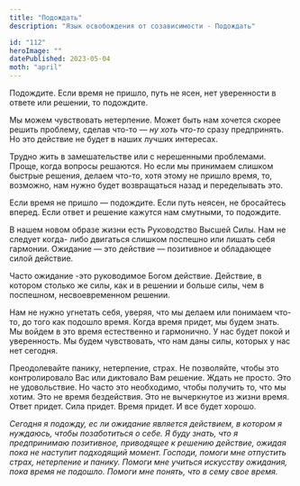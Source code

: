 ```yaml
---
title: "Подождать"
description: "Язык освобождения от созависимости - Подождать"

id: "112"
heroImage: ""
datePublished: 2023-05-04
moth: "april"
---
```


Подождите. Если время не пришло, путь не ясен, нет уверенности в ответе или
решении, то подождите.

Мы можем чувствовать нетерпение. Может быть нам хочется скорее решить
проблему, сделав что-то — _ну_ _хоть_ _что-то_ сразу предпринять. Но это
действие не будет в наших лучших интересах.

Трудно жить в замешательстве или с нерешенными проблемами. Проще, когда
вопросы решаются. Но если мы принимаем слишком быстрые решения, делаем что-то,
хотя этому не пришло время, то, возможно, нам нужно будет возвращаться назад и
переделывать это.

Если время не пришло — подождите. Если путь неясен, не бросайтесь вперед. Если
ответ и решение кажутся нам смутными, то подождите.

В нашем новом образе жизни есть Руководство Высшей Силы. Нам не следует когда-
либо двигаться слишком поспешно или лишать себя гармонии. Ожидание — это
действие — позитивное и обладающее силой действие.

Часто ожидание -это руководимое Богом действие. Действие, в котором столько же
силы, как и в решении и больше силы, чем в поспешном, несвоевременном решении.

Нам не нужно угнетать себя, уверяя, что мы делаем или понимаем что-то, до того
как подошло время. Когда время придет, мы будем знать. Мы войдем в это время
естественно и гармонично. У нас будет покой и уверенность. Мы будем
чувствовать, что нам даны силы, которых у нас нет сегодня.

Преодолевайте панику, нетерпение, страх. Не позволяйте, чтобы это
контролировало Вас или диктовало Вам решение. Ждать не просто. Это не
удовольствие. Но часто это необходимо, чтобы получить то, что мы хотим. Это не
время бездействия. Это не вычеркнутое из жизни время. Ответ придет. Сила
придет. Время придет. И все будет хорошо.

_Сегодня_ _я_ _подожду,_ _ес_ _ли_ _ожидание_ _является_ _действием,_ _в_
_котором_ _я_ _нуждаюсь,_ _чтобы_ _позаботиться_ _о_ _себе._ _Я_ _буду_
_знать,_ _что_ _я_ _предпринимаю_ _позитивное,_ _приводящее_ _к_ _решению_
_действие,_ _ожидая_ _пока_ _не_ _наступит_ _подходящий_ _момент._ _Господи,_
_помоги_ _мне_ _отпустить_ _страх,_ _нетерпение_ _и_ _панику._ _Помоги_ _мне_
_учиться_ _искусству_ _ожидания,_ _пока_ _время_ _не_ _подошло._ _Помоги_
_мне_ _понять,_ _что_ _в_ _сему_ _свое_ _время._
